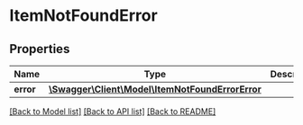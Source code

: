 # ItemNotFoundError

## Properties
Name | Type | Description | Notes
------------ | ------------- | ------------- | -------------
**error** | [**\Swagger\Client\Model\ItemNotFoundErrorError**](ItemNotFoundErrorError.md) |  | [optional] 

[[Back to Model list]](../../README.md#documentation-for-models) [[Back to API list]](../../README.md#documentation-for-api-endpoints) [[Back to README]](../../README.md)

